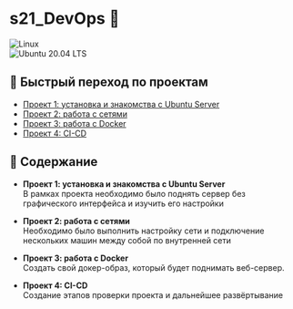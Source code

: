 # s21_DevOps 🐧

![Linux](https://img.shields.io/badge/Linux-Supported-brightgreen?style=for-the-badge&logo=linux&logoColor=white)  
![Ubuntu 20.04 LTS](https://img.shields.io/badge/Ubuntu-20.04%20LTS-orange?style=for-the-badge&logo=ubuntu&logoColor=white)

## 🔗 Быстрый переход по проектам

- [Проект 1: установка и знакомства с Ubuntu Server](projects/DO1/README.md)
- [Проект 2: работа с сетями](projects/DO2/README.md)
- [Проект 3: работа с Docker](projects/DO5/README.md)
- [Проект 4: CI-CD](projects/DO6/README.md) 

## 📂 Содержание

- **Проект 1: установка и знакомства с Ubuntu Server**  
  В рамках проекта необходимо было поднять сервер без графического интерфейса и изучить его настройки

- **Проект 2: работа с сетями**  
  Необходимо было выполнить настройку сети и подключение нескольких машин между собой по внутренней сети

- **Проект 3: работа с Docker**  
  Создать свой докер-образ, который будет поднимать веб-сервер.

- **Проект 4: CI-CD**  
  Создание этапов проверки проекта и дальнейшее развёртывание  
